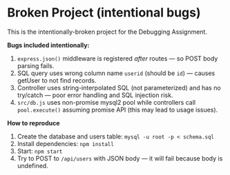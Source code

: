 # Broken Project (intentional bugs)
This is the intentionally-broken project for the Debugging Assignment.

**Bugs included intentionally:**
1. `express.json()` middleware is registered *after* routes — so POST body parsing fails.
2. SQL query uses wrong column name `userid` (should be `id`) — causes getUser to not find records.
3. Controller uses string-interpolated SQL (not parameterized) and has no try/catch — poor error handling and SQL injection risk.
4. `src/db.js` uses non-promise mysql2 pool while controllers call `pool.execute()` assuming promise API (this may lead to usage issues).

**How to reproduce**
1. Create the database and users table: `mysql -u root -p < schema.sql`
2. Install dependencies: `npm install`
3. Start: `npm start`
4. Try to POST to `/api/users` with JSON body — it will fail because body is undefined.

